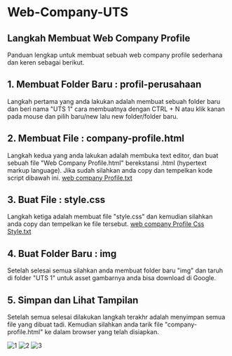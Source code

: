 # Web-Company-UTS

## Langkah Membuat Web Company Profile
Panduan lengkap untuk membuat sebuah web company profile sederhana dan keren sebagai berikut.

## 1. Membuat Folder Baru : profil-perusahaan
Langkah pertama yang anda lakukan adalah membuat sebuah folder baru dan beri nama "UTS 1" cara membuatnya dengan CTRL + N atau klik kanan pada mouse dan pilih baru/new lalu new folder/folder baru.

## 2. Membuat File : company-profile.html
Langkah kedua yang anda lakukan adalah membuka text editor, dan buat sebuah file "Web Company Profile.html" berekstansi .html (hypertext markup language). Jika sudah silahkan anda copy dan tempelkan kode script dibawah ini.
[web company Profile.txt](https://github.com/Maulanahasan19/Web-Company-UTS/files/6422221/web.company.Profile.txt)

## 3. Buat File : style.css
Langkah ketiga adalah membuat file "style.css" dan kemudian silahkan anda copy dan tempelkan ke file tersebut.
[web company Profile Css Style.txt](https://github.com/Maulanahasan19/Web-Company-UTS/files/6422307/web.company.Profile.Css.Style.txt)

## 4. Buat Folder Baru : img
Setelah selesai semua silahkan anda membuat folder baru "img" dan taruh di folder "UTS 1" untuk asset gambarnya anda bisa download di Google.

## 5. Simpan dan Lihat Tampilan
Setelah semua selesai dilakukan langkah terakhr adalah menyimpan semua file yang dibuat tadi. Kemudian silahkan anda tarik file "company-profile.html" ke dalam browser yang telah disiapkan.

![1](https://user-images.githubusercontent.com/56240386/117033258-66375280-ad2c-11eb-895f-ef2d38360d4c.png)
![2](https://user-images.githubusercontent.com/56240386/117033265-68011600-ad2c-11eb-831b-438d0042e9af.png)
![3](https://user-images.githubusercontent.com/56240386/117033252-646d8f00-ad2c-11eb-8d73-55bf5fdb79c1.png)
